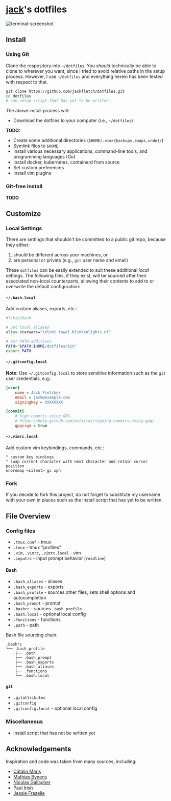# [jack](https://github.com/jackfletch)'s dotfiles

![terminal-screenshot]

## Install

### Using Git

Clone the respository into `~/dotfiles`.
You _should_ technically be able to clone to wherever you want, since I tried to avoid relative paths in the setup process.
However, I use `~/dotfiles` and everything herein has been tested with respect to that.

```bash
git clone https://github.com/jackfletch/dotfiles.git
cd dotfiles
# run setup script that has yet to be written
```

The above install process will:

- Download the dotfiles to your computer (i.e., `~/dotfiles`)

**TODO:**

- Create some additional directories (`$HOME/.vim/{backups,swaps,undo}/`)
- Symlink files to `$HOME`
- Install various necessary applications, command-line tools, and programming languages (Go)
- Install docker, kubernetes, containerd from source
- Set custom preferences
- Install vim plugins

### Git-free install

**TODO**

## Customize

### Local Settings

There are settings that shouldn't be committed to a public git repo, because they either:

1. should be different across your machines, or
1. are personal or private (e.g., `git` user name and email)

These `dotfiles` can be easily extended to suit these additional _local_ settings.
The following files, if they exist, will be sourced after their associated non-local counterparts, allowing their contents to add to or overwrite the default configuration:

#### `~/.bash.local`

Add custom aliases, exports, etc.:

```bash
#!/bin/bash

# Set local aliases
alias starwars="telnet towel.blinkenlights.nl"

# Set PATH additions
PATH="$PATH:$HOME/dotfiles/bin"
export PATH
```

#### `~/.gitconfig.local`

**Note:** Use `~/.gitconfig.local` to store sensitive information such as the `git` user credentials, e.g.:

```ini
[user]
    name = Jack Fletcher
    email = jack@example.com
    signingkey = XXXXXXXX

[commit]
    # Sign commits using GPG.
    # https://help.github.com/articles/signing-commits-using-gpg/
    gpgsign = true
```

#### `~/.vimrc.local`

Add custom vim keybindings, commands, etc.:

```vim
" custom key bindings
" swap current character with next character and retain cursor position
nnoremap <silent> gc xph
```

### Fork

If you decide to fork this project, do not forget to substitute my username with your own in places such as the install script that has yet to be written.

## File Overview

### Config files

- `.tmux.conf` - tmux
- `.tmux` - tmux "profiles"
- `.vim`, `.vimrc`, `.vimrc.local` - vim
- `.inputrc` - input prompt behavior (`readline`)

#### Bash

- `.bash_aliases` - aliases
- `.bash_exports` - exports
- `.bash_profile` - sources other files, sets shell options and autocompletion
- `.bash_prompt` - prompt
- `.bashrc` - sources `.bash_profile`
- `.bash.local` - optional local config
- `.functions` - functions
- `.path` - path

Bash file sourcing chain:

```
.bashrc
└── .bash_profile
    ├── .path
    ├── .bash_prompt
    ├── .bash_exports
    ├── .bash_aliases
    ├── .functions
    └── .bash.local
```

#### `git`

- `.gitattributes`
- `.gitconfig`
- `.gitconfig.local` - optional local config

### Miscellaneous

- install script that has not be written yet

## Acknowledgements

Inspiration and code was taken from many sources, including:

- [Cătălin Mariș](https://github.com/alrra/dotfiles)
- [Mathias Bynens](https://github.com/mathiasbynens/dotfiles)
- [Nicolas Gallagher](https://github.com/necolas/dotfiles)
- [Paul Irish](https://github.com/paulirish/dotfiles)
- [Jessie Frazelle](https://github.com/jessfraz/dotfiles)

[terminal-screenshot]: https://user-images.githubusercontent.com/11254125/67124992-7541c880-f1b9-11e9-9283-2d54be9d8569.png
